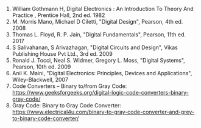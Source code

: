 1) William Gothmann H, Digital Electronics : An Introduction To Theory And Practice , Prentice Hall, 2nd ed. 1982<br>
2) M. Morris Mano, Michael D Ciletti, "Digital Design", Pearson, 4th ed. 2008<br>
3) Thomas L. Floyd, R. P. Jain, "Digital Fundamentals", Pearson, 11th ed. 2017<br>
4) S Salivahanan, S Arivazhagan, "Digital Circuits and Design", Vikas Publishing House Pvt Ltd., 3rd ed. 2009<br>
5) Ronald J. Tocci, Neal S. Widmer, Gregory L. Moss, "Digital Systems", Pearson, 10th ed. 2009<br>
6) Anil K. Maini, "Digital Electronics: Principles, Devices and Applications", Wiley-Blackwell, 2007<br>
7) Code Converters – Binary to/from Gray Code: https://www.geeksforgeeks.org/digital-logic-code-converters-binary-gray-code/<br>
8) Gray Code: Binary to Gray Code Converter: https://www.electrical4u.com/binary-to-gray-code-converter-and-grey-to-binary-code-converter/<br>